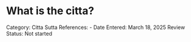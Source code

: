 # What is the citta?

Category: Citta
Sutta References: -
Date Entered: March 18, 2025
Review Status: Not started